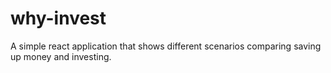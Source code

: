 # why-invest
A simple react application that shows different scenarios comparing saving up money and investing.
